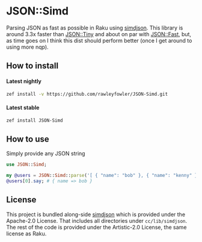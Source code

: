 # JSON::Simd

Parsing JSON as fast as possible in Raku using [simdjson](https://github.com/simdjson/simdjson).
This library is around 3.3x faster than [JSON::Tiny](https://github.com/moritz/json) and
about on par with [JSON::Fast](https://github.com/timo/json_fast), but,
as time goes on I think this dist should perform better (once I get around to using more nqp).

## How to install

#### Latest nightly
```bash
zef install -v https://github.com/rawleyfowler/JSON-Simd.git
```

#### Latest stable
```bash
zef install JSON-Simd
```

## How to use

Simply provide any JSON string
```raku
use JSON::Simd;

my @users = JSON::Simd::parse('[ { "name": "bob" }, { "name": "kenny" } ]');
@users[0].say; # { name => bob }
```

## License
This project is bundled along-side [simdjson](https://github.com/simdjson/simdjson) which
is provided under the Apache-2.0 License. That includes all directories under `cc/lib/simdjson`. The rest of the code is provided under the Artistic-2.0 License, the same license as Raku.
